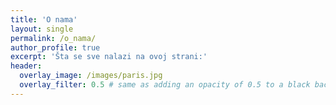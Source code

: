 ```yaml
---
title: 'O nama'
layout: single
permalink: /o_nama/
author_profile: true
excerpt: 'Šta se sve nalazi na ovoj strani:'
header:
  overlay_image: /images/paris.jpg
  overlay_filter: 0.5 # same as adding an opacity of 0.5 to a black background
---
```



